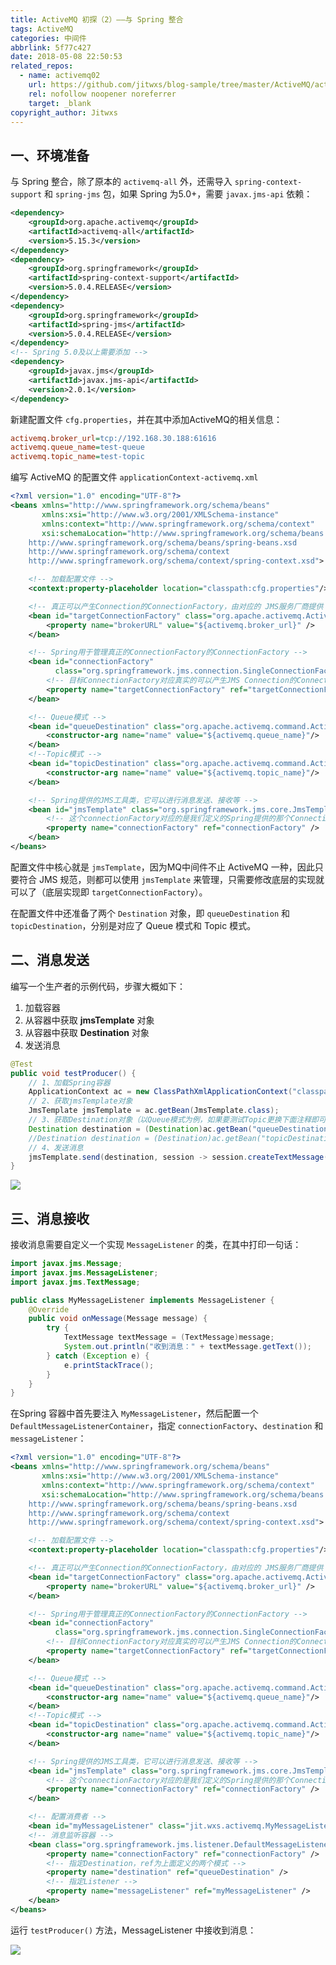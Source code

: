 ```yaml
---
title: ActiveMQ 初探（2）——与 Spring 整合
tags: ActiveMQ
categories: 中间件
abbrlink: 5f77c427
date: 2018-05-08 22:50:53
related_repos:
  - name: activemq02
    url: https://github.com/jitwxs/blog-sample/tree/master/ActiveMQ/activemq02
    rel: nofollow noopener noreferrer
    target: _blank
copyright_author: Jitwxs
---
```


## 一、环境准备

与 Spring 整合，除了原本的 `activemq-all` 外，还需导入 `spring-context-support` 和 `spring-jms` 包，如果 Spring 为5.0+，需要 `javax.jms-api` 依赖：

```xml
<dependency>
    <groupId>org.apache.activemq</groupId>
    <artifactId>activemq-all</artifactId>
    <version>5.15.3</version>
</dependency>
<dependency>
    <groupId>org.springframework</groupId>
    <artifactId>spring-context-support</artifactId>
    <version>5.0.4.RELEASE</version>
</dependency>
<dependency>
    <groupId>org.springframework</groupId>
    <artifactId>spring-jms</artifactId>
    <version>5.0.4.RELEASE</version>
</dependency>
<!-- Spring 5.0及以上需要添加 -->
<dependency>
    <groupId>javax.jms</groupId>
    <artifactId>javax.jms-api</artifactId>
    <version>2.0.1</version>
</dependency>
```

新建配置文件 `cfg.properties`，并在其中添加ActiveMQ的相关信息：

```ini cfg.properties
activemq.broker_url=tcp://192.168.30.188:61616
activemq.queue_name=test-queue
activemq.topic_name=test-topic
```

编写 ActiveMQ 的配置文件 `applicationContext-activemq.xml`

```xml
<?xml version="1.0" encoding="UTF-8"?>
<beans xmlns="http://www.springframework.org/schema/beans"
       xmlns:xsi="http://www.w3.org/2001/XMLSchema-instance"
       xmlns:context="http://www.springframework.org/schema/context"
       xsi:schemaLocation="http://www.springframework.org/schema/beans
    http://www.springframework.org/schema/beans/spring-beans.xsd
    http://www.springframework.org/schema/context
    http://www.springframework.org/schema/context/spring-context.xsd">

    <!-- 加载配置文件 -->
    <context:property-placeholder location="classpath:cfg.properties"/>

    <!-- 真正可以产生Connection的ConnectionFactory，由对应的 JMS服务厂商提供 -->
    <bean id="targetConnectionFactory" class="org.apache.activemq.ActiveMQConnectionFactory">
        <property name="brokerURL" value="${activemq.broker_url}" />
    </bean>

    <!-- Spring用于管理真正的ConnectionFactory的ConnectionFactory -->
    <bean id="connectionFactory"
          class="org.springframework.jms.connection.SingleConnectionFactory">
        <!-- 目标ConnectionFactory对应真实的可以产生JMS Connection的ConnectionFactory -->
        <property name="targetConnectionFactory" ref="targetConnectionFactory" />
    </bean>

    <!-- Queue模式 -->
    <bean id="queueDestination" class="org.apache.activemq.command.ActiveMQQueue">
        <constructor-arg name="name" value="${activemq.queue_name}"/>
    </bean>
    <!--Topic模式 -->
    <bean id="topicDestination" class="org.apache.activemq.command.ActiveMQTopic">
        <constructor-arg name="name" value="${activemq.topic_name}"/>
    </bean>

    <!-- Spring提供的JMS工具类，它可以进行消息发送、接收等 -->
    <bean id="jmsTemplate" class="org.springframework.jms.core.JmsTemplate">
        <!-- 这个connectionFactory对应的是我们定义的Spring提供的那个ConnectionFactory对象 -->
        <property name="connectionFactory" ref="connectionFactory" />
    </bean>
</beans>
```

配置文件中核心就是 `jmsTemplate`，因为MQ中间件不止 ActiveMQ 一种，因此只要符合 JMS 规范，则都可以使用 `jmsTemplate` 来管理，只需要修改底层的实现就可以了（底层实现即 `targetConnectionFactory`）。

在配置文件中还准备了两个 `Destination` 对象，即 `queueDestination` 和 `topicDestination`，分别是对应了 Queue 模式和 Topic 模式。

## 二、消息发送

编写一个生产者的示例代码，步骤大概如下：

 1. 加载容器
 2. 从容器中获取 **jmsTemplate** 对象
 3. 从容器中获取 **Destination** 对象
 4. 发送消息

```java
@Test
public void testProducer() {
    // 1、加载Spring容器
    ApplicationContext ac = new ClassPathXmlApplicationContext("classpath:spring/applicationContext-activemq.xml");
    // 2、获取jmsTemplate对象
    JmsTemplate jmsTemplate = ac.getBean(JmsTemplate.class);
    // 3、获取Destination对象（以Queue模式为例，如果要测试Topic更换下面注释即可）
    Destination destination = (Destination)ac.getBean("queueDestination");
    //Destination destination = (Destination)ac.getBean("topicDestination");
    // 4、发送消息
    jmsTemplate.send(destination, session -> session.createTextMessage("这是Spring与ActiveMQ整合的测试消息"));
}
```

![](https://cdn.jsdelivr.net/gh/jitwxs/cdn/blog/posts/20180415151538184.png)

## 三、消息接收

接收消息需要自定义一个实现 `MessageListener` 的类，在其中打印一句话：

```java
import javax.jms.Message;
import javax.jms.MessageListener;
import javax.jms.TextMessage;

public class MyMessageListener implements MessageListener {
    @Override
    public void onMessage(Message message) {
        try {
            TextMessage textMessage = (TextMessage)message;
            System.out.println("收到消息：" + textMessage.getText());
        } catch (Exception e) {
            e.printStackTrace();
        }
    }
}
```

在Spring 容器中首先要注入 `MyMessageListener`，然后配置一个 `DefaultMessageListenerContainer`，指定 `connectionFactory`、`destination` 和 `messageListener`：

```xml
<?xml version="1.0" encoding="UTF-8"?>
<beans xmlns="http://www.springframework.org/schema/beans"
       xmlns:xsi="http://www.w3.org/2001/XMLSchema-instance"
       xmlns:context="http://www.springframework.org/schema/context"
       xsi:schemaLocation="http://www.springframework.org/schema/beans
    http://www.springframework.org/schema/beans/spring-beans.xsd
    http://www.springframework.org/schema/context
    http://www.springframework.org/schema/context/spring-context.xsd">

    <!-- 加载配置文件 -->
    <context:property-placeholder location="classpath:cfg.properties"/>

    <!-- 真正可以产生Connection的ConnectionFactory，由对应的 JMS服务厂商提供 -->
    <bean id="targetConnectionFactory" class="org.apache.activemq.ActiveMQConnectionFactory">
        <property name="brokerURL" value="${activemq.broker_url}" />
    </bean>

    <!-- Spring用于管理真正的ConnectionFactory的ConnectionFactory -->
    <bean id="connectionFactory"
          class="org.springframework.jms.connection.SingleConnectionFactory">
        <!-- 目标ConnectionFactory对应真实的可以产生JMS Connection的ConnectionFactory -->
        <property name="targetConnectionFactory" ref="targetConnectionFactory" />
    </bean>

    <!-- Queue模式 -->
    <bean id="queueDestination" class="org.apache.activemq.command.ActiveMQQueue">
        <constructor-arg name="name" value="${activemq.queue_name}"/>
    </bean>
    <!--Topic模式 -->
    <bean id="topicDestination" class="org.apache.activemq.command.ActiveMQTopic">
        <constructor-arg name="name" value="${activemq.topic_name}"/>
    </bean>

    <!-- Spring提供的JMS工具类，它可以进行消息发送、接收等 -->
    <bean id="jmsTemplate" class="org.springframework.jms.core.JmsTemplate">
        <!-- 这个connectionFactory对应的是我们定义的Spring提供的那个ConnectionFactory对象 -->
        <property name="connectionFactory" ref="connectionFactory" />
    </bean>

    <!-- 配置消费者 -->
    <bean id="myMessageListener" class="jit.wxs.activemq.MyMessageListener"/>
    <!-- 消息监听容器 -->
    <bean class="org.springframework.jms.listener.DefaultMessageListenerContainer">
        <property name="connectionFactory" ref="connectionFactory" />
        <!-- 指定Destination，ref为上面定义的两个模式 -->
        <property name="destination" ref="queueDestination" />
        <!-- 指定Listener -->
        <property name="messageListener" ref="myMessageListener" />
    </bean>
</beans>
```

运行 `testProducer()` 方法，MessageListener 中接收到消息：

![](https://cdn.jsdelivr.net/gh/jitwxs/cdn/blog/posts/20180508224144573.png)
